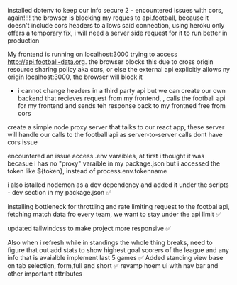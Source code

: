 installed dotenv to keep our info secure
2 - encountered issues with cors, again!!!! the browser is blocking my reques to api.football, because it doesn't include cors headers to allows said connection, using heroku only offers a temporary fix, i will need a server side request for it to run better in production

<!-- FIXME  -->
My frontend is running on localhost:3000 trying to access http://api.football-data.org. the browser blocks this due to cross origin resource sharing policy aka cors,  or else the external api explicitly allows ny origin localhost:3000, the browser will block it
- i cannot change headers in a third party api but we can create our own backend that recieves request from my frontend, , calls the football api for my frontend and sends teh response back to my frontned free from cors

<!-- TODO - fix -->
create a simple node proxy server that talks to our react app, these server will handle our calls to the football api as server-to-server calls dont have cors issue

encountered an issue access .env varaibles, at first i thought it was becasue i has no "proxy" varaible in my package.json but i accessed the token like ${token}, instead of process.env.tokenname

i also istalled nodemon as a dev dependency and added it under the scripts - dev section in my package.json ✅

installing bottleneck for throttling and rate limiting request to the footbal api, fetching match data fro every team, we want to stay under the api limit ✅

updated tailwindcss to make project more responsive ✅

Also when i refresh while in standings the whole thing breaks, need to figure that out
add stats to show highest goal scorers of the league and any info that is avaialble 
implement last 5 games ✅
Added standing view base on tab selection, form,full and short ✅
revamp hoem ui with nav bar and other important attributes